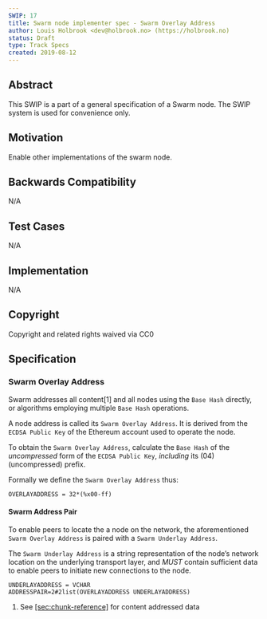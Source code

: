 ```yaml
---
SWIP: 17
title: Swarm node implementer spec - Swarm Overlay Address
author: Louis Holbrook <dev@holbrook.no> (https://holbrook.no)
status: Draft
type: Track Specs
created: 2019-08-12
---
```


## Abstract

This SWIP is a part of a general specification of a Swarm node. The SWIP system is used for convenience only.

## Motivation

Enable other implementations of the swarm node.

## Backwards Compatibility

N/A

## Test Cases

N/A

## Implementation

N/A

## Copyright

Copyright and related rights waived via CC0

## Specification

### Swarm Overlay Address

Swarm addresses all content\[1\] and all nodes using the `Base Hash`
directly, or algorithms employing multiple `Base Hash` operations.

A node address is called its `Swarm Overlay Address`. It is derived from
the `ECDSA Public Key` of the Ethereum account used to operate the node.

To obtain the `Swarm Overlay Address`, calculate the `Base Hash` of the
*uncompressed* form of the `ECDSA Public Key`, *including* its \(04\)
(uncompressed) prefix. 

Formally we define the `Swarm Overlay Address` thus:

    OVERLAYADDRESS = 32*(%x00-ff)

#### Swarm Address Pair

To enable peers to locate the a node on the network, the aforementioned
`Swarm Overlay Address` is paired with a `Swarm Underlay Address`.

The `Swarm Underlay Address` is a string representation of the node’s
network location on the underlying transport layer, and *MUST* contain
sufficient data to enable peers to initiate new connections to the node.

    UNDERLAYADDRESS = VCHAR
    ADDRESSPAIR=2#2list(OVERLAYADDRESS UNDERLAYADDRESS)

1.  See [\[sec:chunk-reference\]](#sec:chunk-reference) for content
    addressed data
